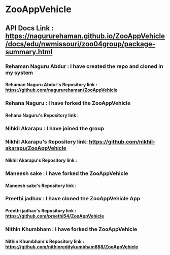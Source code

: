 # ZooAppVehicle
## API Docs Link : https://nagururehaman.github.io/ZooAppVehicle/docs/edu/nwmissouri/zoo04group/package-summary.html
### Rehaman Naguru Abdur : I have created the repo and cloned in my system
#### Rehaman Naguru Abdur's Repository link : https://github.com/nagururehaman/ZooAppVehicle
### Rehana Naguru : I have forked the ZooAppVehicle
#### Rehana Naguru's Repository link :
### Nihkil Akarapu : I have joined the group
### Nikhil Akarapu's Repository link: https://github.com/nikhil-akarapu/ZooAppVehicle
#### Nikhil Akarapu's Repository link :
### Maneesh sake : I have forked the ZooAppVehicle
#### Maneesh sake's Repository link :
### Preethi jadhav : I have cloned the ZooAppVehicle App
#### Preethi jadhav's Repository link : https://github.com/preethi54/ZooAppVehicle
### Nithin Khumbham : I have forked the ZooAppVehicle
#### Nithin Khumbham's Repository link : https://github.com/nithinreddykumbham888/ZooAppVehicle
